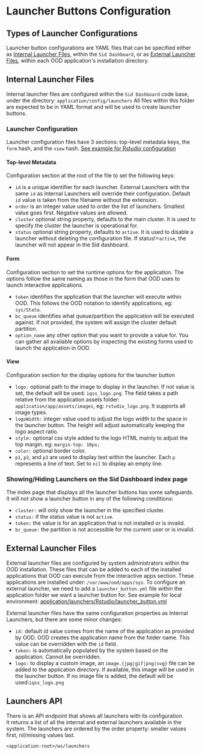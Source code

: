 # Launcher Buttons Configuration

## Types of Launcher Configurations

Launcher button configurations are YAML files that can be specified either as [Internal Launcher Files](#internal-launcher-files), within the `Sid Dashboard`, or as [External Launcher Files](#external-launcher-files), within each OOD application's installation directory.

## Internal Launcher Files
Internal launcher files are configured within the `Sid Dashboard` code base, under the directory: `application/config/launchers`
All files within this folder are expected to be in YAML format and will be used to create launcher buttons.

### Launcher Configuration
Launcher configuration files have 3 sections: top-level metadata keys, the `form` hash, and the `view` hash. [See example for Rstudio configuration](application/config/launchers/rstudio.yml)

#### Top-level Metadata
Configuration section at the root of the file to set the following keys:
* `id` is a unique identifier for each launcher. External Launchers with the same `id` as Internal Launchers will override their configuration.
Default `id` value is taken from the filename without the extension.
* `order` is an integer value used to order the list of launchers. Smallest value goes first. Negative values are allowed.
* `cluster` optional string property, defaults to the main cluster. It is used to specify the cluster the launcher is operational for.
* `status` optional string property, defaults to `active`. It is used to disable a launcher without deleting the configuration file. If status!=`active`, the launcher will not appear in the Sid dashboard.

#### Form
Configuration section to set the runtime options for the application. The options follow the same naming as those in the form that OOD uses to launch interactive applications.
* `token` identifies the application that the launcher will execute within OOD. This follows the OOD notation to identify applications, eg: `sys/Stata`.
* `bc_queue` identifies what queue/partition the application will be executed against. If not provided, the system will assign the cluster default partition.
* `option_name` any other option that you want to provide a value for. You can gather all available options by inspecting the existing forms used to launch the application in OOD. 

#### View
Configuration section for the display options for the launcher button
* `logo:` optional path to the image to display in the launcher. If not value is set, the default will be used: `iqss_logo.png`. The field takes a path relative from the application assets folder: `application/app/assets/images`, eg: `rstudio_logo.png`. It supports all image types.
* `logoWidth:` integer value used to adjust the logo width to the space in the launcher button. The height will adjust automatically keeping the logo aspect ratio.
* `style:` optional css style added to the logo HTML mainly to adjust the top margin. eg: `margin-top: 10px;`
* `color:` optional border color.
* `p1`, `p2`, and `p3` are used to display text within the launcher. Each `p` represents a line of text. Set to `nil` to display an empty line.

### Showing/Hiding Launchers on the Sid Dashboard index page
The index page that displays all the launcher buttons has some safeguards. It will not show a launcher button in any of the following conditions:
* `cluster:` will only show the launcher in the specified cluster.
* `status:` if the status value is not `active`.
* `token:` the value is for an application that is not installed or is invalid.
* `bc_queue:` the partition is not accessible for the current user or is invalid.

## External Launcher Files
External launcher files are configured by system administrators within the OOD installation. These files that can be added to each of the installed applications that OOD can execute from the interactive apps section.
These applications are installed under: `/var/www/ood/apps/sys`. To configure an external launcher, we need to add a `launcher_button.yml` file within the application folder we want a launcher button for. See example for local environment: [application/launchers/Rstudio/launcher_button.yml](application/launchers/Rstudio/launcher_button.yml)

External launcher files have the same configuration properties as Internal Launchers, but there are some minor changes:
* `id:` default id value comes from the name of the application as provided by OOD. OOD creates the application name from the folder name. This value can be overridden with the `id` field.
* `token:` is automatically populated by the system based on the application. Cannot be overridden.
* `logo:` to display a custom image, an `image.{jpg|gif|png|svg}` file can be added to the application directory. If available, this image will be used in the launcher button. If no image file is added, the default will be used:`iqss_logo.png`

## Launchers API
There is an API endpoint that shows all launchers with its configuration.  
It returns a list of all the internal and external launchers available in the system. The launchers are ordered by the order property: smaller values first, nil/missing values last.

`<application-root>/ws/launchers`
